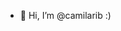- 💞️ Hi, I’m @camilarib :)

<!---
camilarib/camilarib is a ✨ special ✨ repository because its `README.md` (this file) appears on your GitHub profile.
You can click the Preview link to take a look at your changes.
--->
